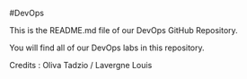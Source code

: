 #DevOps

This is the README.md file of our DevOps GitHub Repository.


You will find all of our DevOps labs in this repository.


Credits : Oliva Tadzio / Lavergne Louis
